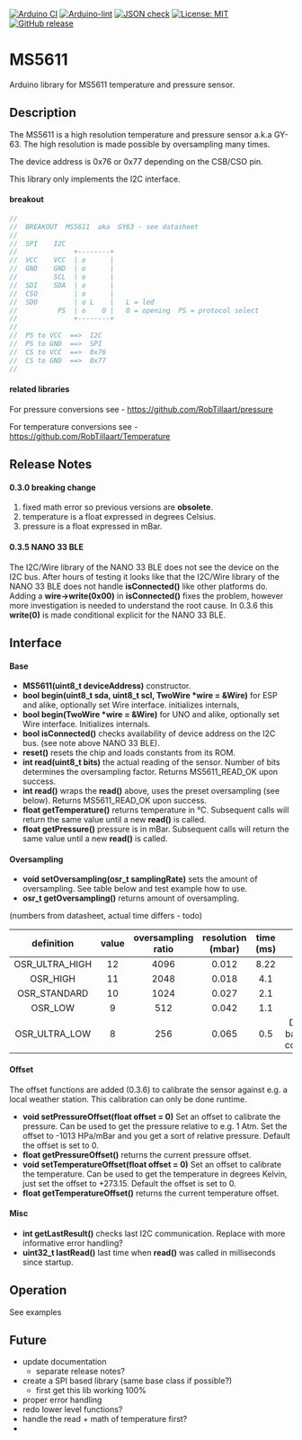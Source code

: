 
[![Arduino CI](https://github.com/RobTillaart/MS5611/workflows/Arduino%20CI/badge.svg)](https://github.com/marketplace/actions/arduino_ci)
[![Arduino-lint](https://github.com/RobTillaart/MS5611/actions/workflows/arduino-lint.yml/badge.svg)](https://github.com/RobTillaart/MS5611/actions/workflows/arduino-lint.yml)
[![JSON check](https://github.com/RobTillaart/MS5611/actions/workflows/jsoncheck.yml/badge.svg)](https://github.com/RobTillaart/MS5611/actions/workflows/jsoncheck.yml)
[![License: MIT](https://img.shields.io/badge/license-MIT-green.svg)](https://github.com/RobTillaart/MS5611/blob/master/LICENSE)
[![GitHub release](https://img.shields.io/github/release/RobTillaart/MS5611.svg?maxAge=3600)](https://github.com/RobTillaart/MS5611/releases)


# MS5611

Arduino library for MS5611 temperature and pressure sensor.


## Description

The MS5611 is a high resolution temperature and pressure sensor a.k.a GY-63.
The high resolution is made possible by oversampling many times.

The device address is 0x76 or 0x77 depending on the CSB/CSO pin.

This library only implements the I2C interface. 


#### breakout

```cpp
//
//  BREAKOUT  MS5611  aka  GY63 - see datasheet
//
//  SPI    I2C
//              +--------+
//  VCC    VCC  | o      |
//  GND    GND  | o      |
//         SCL  | o      |
//  SDI    SDA  | o      |
//  CSO         | o      |
//  SDO         | o L    |   L = led
//          PS  | o    O |   O = opening  PS = protocol select
//              +--------+
//
//  PS to VCC  ==>  I2C
//  PS to GND  ==>  SPI
//  CS to VCC  ==>  0x76
//  CS to GND  ==>  0x77
//
```

#### related libraries

For pressure conversions see - https://github.com/RobTillaart/pressure

For temperature conversions see - https://github.com/RobTillaart/Temperature


## Release Notes

#### 0.3.0 breaking change

1. fixed math error so previous versions are **obsolete**.
2. temperature is a float expressed in degrees Celsius.
3. pressure is a float expressed in mBar.


#### 0.3.5 NANO 33 BLE

The I2C/Wire library of the NANO 33 BLE does not see the device on the I2C bus. 
After hours of testing it looks like that the I2C/Wire library of the NANO 33 BLE 
does not handle **isConnected()** like other platforms do. 
Adding a **wire->write(0x00)** in **isConnected()** fixes the problem, 
however more investigation is needed to understand the root cause.
In 0.3.6 this **write(0)** is made conditional explicit for the NANO 33 BLE.


## Interface

#### Base

- **MS5611(uint8_t deviceAddress)** constructor.
- **bool begin(uint8_t sda, uint8_t scl, TwoWire \*wire = &Wire)** for ESP and alike, optionally set Wire interface. initializes internals, 
- **bool begin(TwoWire \*wire = &Wire)** for UNO and alike, optionally set Wire interface. Initializes internals.
- **bool isConnected()** checks availability of device address on the I2C bus.
(see note above NANO 33 BLE).
- **reset()** resets the chip and loads constants from its ROM.
- **int read(uint8_t bits)** the actual reading of the sensor. 
Number of bits determines the oversampling factor. Returns MS5611_READ_OK upon success.
- **int read()** wraps the **read()** above, uses the preset oversampling (see below). 
Returns MS5611_READ_OK upon success.
- **float getTemperature()** returns temperature in °C. 
Subsequent calls will return the same value until a new **read()** is called.
- **float getPressure()** pressure is in mBar. 
Subsequent calls will return the same value until a new **read()** is called.


#### Oversampling

- **void setOversampling(osr_t samplingRate)** sets the amount of oversampling. 
See table below and test example how to use.
- **osr_t getOversampling()** returns amount of oversampling.


(numbers from datasheet, actual time differs - todo)

| definition     | value | oversampling ratio | resolution (mbar) | time (ms) | notes |
|:--------------:|:-----:|:------------------:|:----------------:|:---------:|:------:|
| OSR_ULTRA_HIGH |  12   |        4096        |      0.012       |   8.22    |
| OSR_HIGH       |  11   |        2048        |      0.018       |   4.1     |
| OSR_STANDARD   |  10   |        1024        |      0.027       |   2.1     |
| OSR_LOW        |  9    |        512         |      0.042       |   1.1     |
| OSR_ULTRA_LOW  |  8    |        256         |      0.065       |   0.5     | Default = backwards compatible


#### Offset 

The offset functions are added (0.3.6) to calibrate the sensor against e.g. a local weather station. 
This calibration can only be done runtime.

- **void setPressureOffset(float offset = 0)** Set an offset to calibrate the pressure. 
Can be used to get the pressure relative to e.g. 1 Atm. 
Set the offset to -1013 HPa/mBar and you get a sort of relative pressure.
Default the offset is set to 0.
- **float getPressureOffset()** returns the current pressure offset.
- **void setTemperatureOffset(float offset = 0)** Set an offset to calibrate the temperature. 
Can be used to get the temperature in degrees Kelvin, just set the offset to +273.15.
Default the offset is set to 0.
- **float getTemperatureOffset()** returns the current temperature offset.


#### Misc

- **int getLastResult()** checks last I2C communication. Replace with more informative error handling?
- **uint32_t lastRead()** last time when **read()** was called in milliseconds since startup.


## Operation

See examples


## Future

- update documentation
  - separate release notes?
- create a SPI based library (same base class if possible?)
  - first get this lib working 100%
- proper error handling
- redo lower level functions?
- handle the read + math of temperature first? 
-
